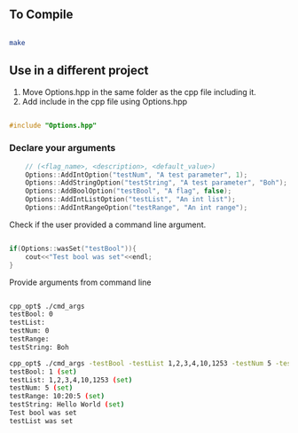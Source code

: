 To Compile
-------

```sh

make

```

Use in a different project
------------------------

1. Move Options.hpp in the same folder as the cpp file including it.
2. Add include in the cpp file using Options.hpp

```cpp

#include "Options.hpp"

```

### Declare your arguments

```cpp
    // (<flag_name>, <description>, <default_value>)
    Options::AddIntOption("testNum", "A test parameter", 1);
    Options::AddStringOption("testString", "A test parameter", "Boh");
    Options::AddBoolOption("testBool", "A flag", false);
    Options::AddIntListOption("testList", "An int list");
    Options::AddIntRangeOption("testRange", "An int range");
```

Check if the user provided a command line argument.

```cpp

if(Options::wasSet("testBool")){
    cout<<"Test bool was set"<<endl;
}

```

Provide arguments from command line

```bash

cpp_opt$ ./cmd_args
testBool: 0
testList: 
testNum: 0
testRange: 
testString: Boh

cpp_opt$ ./cmd_args -testBool -testList 1,2,3,4,10,1253 -testNum 5 -testRange 10:20:5 -testString "Hello World"
testBool: 1 (set) 
testList: 1,2,3,4,10,1253 (set) 
testNum: 5 (set) 
testRange: 10:20:5 (set) 
testString: Hello World (set) 
Test bool was set
testList was set

```
